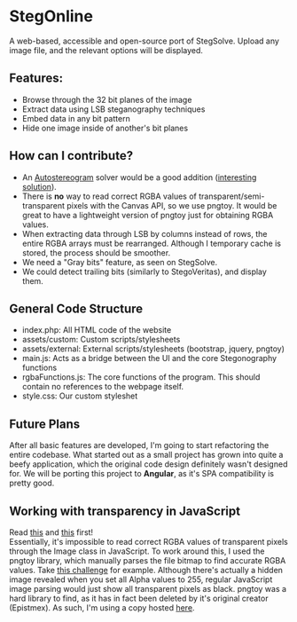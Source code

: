 # StegOnline
A web-based, accessible and open-source port of StegSolve.
Upload any image file, and the relevant options will be displayed.

## Features:
* Browse through the 32 bit planes of the image
* Extract data using LSB steganography techniques
* Embed data in any bit pattern
* Hide one image inside of another's bit planes

## How can I contribute?
* An [Autostereogram](https://en.wikipedia.org/wiki/Autostereogram) solver would be a good addition ([interesting solution](https://www.cs.bgu.ac.il/~ben-shahar/Teaching/Computational-Vision/StudentProjects/ICBV131/ICBV-2013-1-KatyaGroisman/FinalProjectReport.pdf)).
* There is **no** way to read correct RGBA values of transparent/semi-transparent pixels with the Canvas API, so we use pngtoy. It would be great to have a lightweight version of pngtoy just for obtaining RGBA values.
* When extracting data through LSB by columns instead of rows, the entire RGBA arrays must be rearranged. Although I temporary cache is stored, the process should be smoother.
* We need a "Gray bits" feature, as seen on StegSolve.
* We could detect trailing bits (similarly to StegoVeritas), and display them.

## General Code Structure
* index.php: All HTML code of the website
* assets/custom: Custom scripts/stylesheets
* assets/external: External scripts/stylesheets (bootstrap, jquery, pngtoy)
* main.js: Acts as a bridge between the UI and the core Stegonography functions
* rgbaFunctions.js: The core functions of the program. This should contain no references to the webpage itself.
* style.css: Our custom styleshet

## Future Plans
After all basic features are developed, I'm going to start refactoring the entire codebase.
What started out as a small project has grown into quite a beefy application, which the original code design definitely wasn't designed for.
We will be porting this project to **Angular**, as it's SPA compatibility is pretty good.

## Working with transparency in JavaScript
Read [this](https://stackoverflow.com/questions/39744072/how-to-get-rgb-from-transparent-pixel-in-js) and [this](https://stackoverflow.com/questions/28917518/reading-pixeldata-from-images-in-javascript-returns-unexpected-results-for-semi) first!  
Essentially, it's impossible to read correct RGBA values of transparent pixels through the Image class in JavaScript.
To work around this, I used the pngtoy library, which manually parses the file bitmap to find accurate RGBA values.
Take [this challenge](https://xapax.github.io/blog/assets/pragyanctf/transmission.png) for example. Although there's actually a hidden image revealed when you set all Alpha values to 255, regular JavaScript image parsing would just show all transparent pixels as black.
pngtoy was a hard library to find, as it has in fact been deleted by it's original creator (Epistmex). As such, I'm using a copy hosted [here](https://github.com/neshume/pngtoy).

